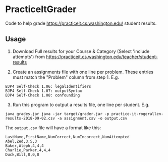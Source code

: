 # PracticeItGrader

Code to help grade https://practiceit.cs.washington.edu/ student results.

## Usage

1. Download Full results for your Course & Category (Select 'include attempts') from https://practiceit.cs.washington.edu/teacher/student-results 

2. Create an assignments file with one line per problem.  These entries must match the "Problem" column from step 1. E.g.

```
BJP4 Self-Check 1.06: legalIdentifiers
BJP4 Self-Check 1.07: outputSyntax
BJP4 Self-Check 1.08: confounding
```

3. Run this program to output a results file, one line per student. E.g.

`java grades.jar java -jar target/grader.jar -p practice-it-rogerallen-results-2018-09-02.csv -a assignment.csv -o output.csv`

The `output.csv` file will have a format like this:

```
LastName,FirstName,NumCorrect,NumIncorrect,NumAttempted
Abel,Zed,3,5,3
Baker,Aleph,4,4,4
Charlie,Parker,4,4,4
Duck,Bill,8,0,8
```

